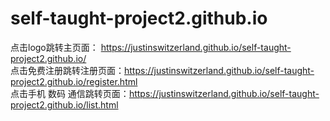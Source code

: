 # self-taught-project2.github.io
点击logo跳转主页面： https://justinswitzerland.github.io/self-taught-project2.github.io/<br>
点击免费注册跳转注册页面：https://justinswitzerland.github.io/self-taught-project2.github.io/register.html<br>
点击手机 数码 通信跳转页面：https://justinswitzerland.github.io/self-taught-project2.github.io/list.html
